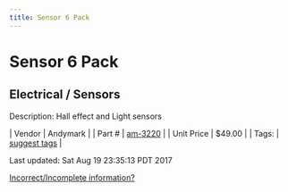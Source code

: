 ```yaml
---
title: Sensor 6 Pack
---
```


# Sensor 6 Pack
## Electrical / Sensors
Description: 	Hall effect and Light sensors 

| Vendor | Andymark | 
| Part # | [am-3220](http://www.andymark.com/robot-sensor-6-pack-p/am-3220.htm) | 
| Unit Price | $49.00 | 
| Tags: | [suggest tags](https://docs.google.com/forms/d/e/1FAIpQLSeWyY8v3RgOty-MyWmh9U0iivNYN_molChYyS-0U-o-kOAv_g/viewform) | 

Last updated: Sat Aug 19 23:35:13 PDT 2017

 [Incorrect/Incomplete information?](https://docs.google.com/forms/d/e/1FAIpQLSeWyY8v3RgOty-MyWmh9U0iivNYN_molChYyS-0U-o-kOAv_g/viewform)